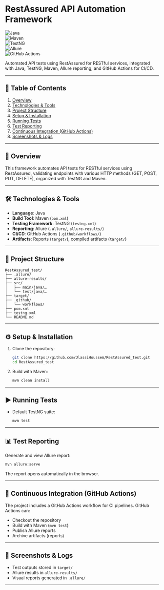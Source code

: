 # RestAssured API Automation Framework

![Java](https://img.shields.io/badge/Java-17-orange)  
![Maven](https://img.shields.io/badge/Maven-Build-blue)  
![TestNG](https://img.shields.io/badge/TestNG-Framework-green)  
![Allure](https://img.shields.io/badge/Allure-Report-purple)  
![GitHub Actions](https://img.shields.io/badge/CI-GitHub%20Actions-yellowgreen)

Automated API tests using RestAssured for RESTful services, integrated with Java, TestNG, Maven, Allure reporting, and GitHub Actions for CI/CD.

---

## 📑 Table of Contents
1. [Overview](#-overview)
2. [Technologies & Tools](#-technologies--tools)
3. [Project Structure](#-project-structure)
4. [Setup & Installation](#-setup--installation)
5. [Running Tests](#-running-tests)
6. [Test Reporting](#-test-reporting)
7. [Continuous Integration (GitHub Actions)](#-continuous-integration-github-actions)
8. [Screenshots & Logs](#-screenshots--logs)

---

## 🔎 Overview
This framework automates API tests for RESTful services using RestAssured, validating endpoints with various HTTP methods (GET, POST, PUT, DELETE), organized with TestNG and Maven.

---

## 🛠 Technologies & Tools
- **Language**: Java  
- **Build Tool**: Maven (`pom.xml`)  
- **Testing Framework**: TestNG (`testng.xml`)  
- **Reporting**: Allure (`.allure/`, `allure-results/`)  
- **CI/CD**: GitHub Actions (`.github/workflows/`)  
- **Artifacts**: Reports (`target/`), compiled artifacts (`target/`)

---

## 📂 Project Structure
```
RestAssured_test/
├── .allure/
├── allure-results/
├── src/
│   ├── main/java/…
│   └── test/java/…
├── target/
├── .github/
│   └── workflows/
├── pom.xml
├── testng.xml
└── README.md
```

---

## ⚙️ Setup & Installation
1. Clone the repository:
   ```bash
   git clone https://github.com/JlassiHoussem/RestAssured_test.git
   cd RestAssured_test
   ```
2. Build with Maven:
   ```bash
   mvn clean install
   ```

---

## ▶️ Running Tests
- Default TestNG suite:
  ```bash
  mvn test
  ```

---

## 📊 Test Reporting
Generate and view Allure report:
```bash
mvn allure:serve
```
The report opens automatically in the browser.

---

## 🔄 Continuous Integration (GitHub Actions)
The project includes a GitHub Actions workflow for CI pipelines. GitHub Actions can:
- Checkout the repository  
- Build with Maven (`mvn test`)  
- Publish Allure reports  
- Archive artifacts (reports)

---

## 📸 Screenshots & Logs
- Test outputs stored in `target/`  
- Allure results in `allure-results/`  
- Visual reports generated in `.allure/`  

---
